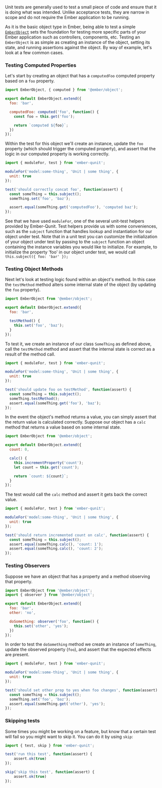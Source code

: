 Unit tests are generally used to test a small piece of code and ensure that it
is doing what was intended. Unlike acceptance tests, they are narrow in scope
and do not require the Ember application to be running.

As it is the basic object type in Ember, being able to test a simple
[`EmberObject`](https://api.emberjs.com/ember/2.16/modules/@ember%2Fobject?show=inherited%2Cprotected%2Cprivate%2Cdeprecated) sets the foundation for testing more specific parts of your
Ember application such as controllers, components, etc. Testing an `EmberObject`
is as simple as creating an instance of the object, setting its state, and
running assertions against the object. By way of example, let's look at a few
common cases.

### Testing Computed Properties

Let's start by creating an object that has a `computedFoo` computed property
based on a `foo` property.

```javascript {data-filename=app/models/some-thing.js}
import EmberObject, { computed } from '@ember/object';

export default EmberObject.extend({
  foo: 'bar',

  computedFoo: computed('foo', function() {
    const foo = this.get('foo');

    return `computed ${foo}`;
  })
});
```

Within the test for this object we'll create an instance, update the `foo` property (which
should trigger the computed property), and assert that the logic in our
computed property is working correctly.

```javascript {data-filename=tests/unit/models/some-thing-test.js}
import { moduleFor, test } from 'ember-qunit';

moduleFor('model:some-thing', 'Unit | some thing', {
  unit: true
});

test('should correctly concat foo', function(assert) {
  const someThing = this.subject();
  someThing.set('foo', 'baz');

  assert.equal(someThing.get('computedFoo'), 'computed baz');
});
```

See that we have used `moduleFor`, one of the several unit-test helpers provided by Ember-Qunit.
Test helpers provide us with some conveniences, such as the `subject` function that handles lookup and instantiation for our object under test.
Note that in a unit test you can customize the initialization of your object under test by passing to the
`subject` function an object containing the instance variables you would like to initialize.  For example, to initialize
the property 'foo' in our object under test, we would call `this.subject({ foo: 'bar' });`

### Testing Object Methods

Next let's look at testing logic found within an object's method. In this case
the `testMethod` method alters some internal state of the object (by updating
the `foo` property).

```javascript {data-filename=app/models/some-thing.js}
import EmberObject from '@ember/object';

export default EmberObject.extend({
  foo: 'bar',

  testMethod() {
    this.set('foo', 'baz');
  }
});
```

To test it, we create an instance of our class `SomeThing` as defined above,
call the `testMethod` method and assert that the internal state is correct as a
result of the method call.

```javascript {data-filename=tests/unit/models/some-thing-test.js}
import { moduleFor, test } from 'ember-qunit';

moduleFor('model:some-thing', 'Unit | some thing', {
  unit: true
});

test('should update foo on testMethod', function(assert) {
  const someThing = this.subject();
  someThing.testMethod();
  assert.equal(someThing.get('foo'), 'baz');
});
```

In the event the object's method returns a value, you can simply assert that the
return value is calculated correctly. Suppose our object has a `calc` method
that returns a value based on some internal state.

```javascript {data-filename=app/models/some-thing.js}
import EmberObject from '@ember/object';

export default EmberObject.extend({
  count: 0,

  calc() {
    this.incrementProperty('count');
    let count = this.get('count');

    return `count: ${count}`;
  }
});
```

The test would call the `calc` method and assert it gets back the correct value.

```javascript {data-filename=tests/unit/models/some-thing-test.js}
import { moduleFor, test } from 'ember-qunit';

moduleFor('model:some-thing', 'Unit | some thing', {
  unit: true
});

test('should return incremented count on calc', function(assert) {
  const someThing = this.subject();
  assert.equal(someThing.calc(), 'count: 1');
  assert.equal(someThing.calc(), 'count: 2');
});
```

### Testing Observers

Suppose we have an object that has a property and a method observing that property.

```javascript {data-filename=app/models/some-thing.js}
import EmberObject from '@ember/object';
import { observer } from '@ember/object';

export default EmberObject.extend({
  foo: 'bar',
  other: 'no',

  doSomething: observer('foo', function() {
    this.set('other', 'yes');
  })
});
```

In order to test the `doSomething` method we create an instance of `SomeThing`,
update the observed property (`foo`), and assert that the expected effects are present.

```javascript {data-filename=tests/unit/models/some-thing-test.js}
import { moduleFor, test } from 'ember-qunit';

moduleFor('model:some-thing', 'Unit | some thing', {
  unit: true
});

test('should set other prop to yes when foo changes', function(assert) {
  const someThing = this.subject();
  someThing.set('foo', 'baz');
  assert.equal(someThing.get('other'), 'yes');
});
```

### Skipping tests

Some times you might be working on a feature, but know that a certain test will fail so you might want to skip it.
You can do it by using `skip`:

```javascript
import { test, skip } from 'ember-qunit';

test('run this test', function(assert) {
    assert.ok(true)
});

skip('skip this test', function(assert) {
    assert.ok(true)
});
```

<!-- eof - needed for pages that end in a code block  -->
